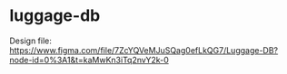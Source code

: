 # luggage-db

Design file: https://www.figma.com/file/7ZcYQVeMJuSQag0efLkQG7/Luggage-DB?node-id=0%3A1&t=kaMwKn3iTq2nvY2k-0
